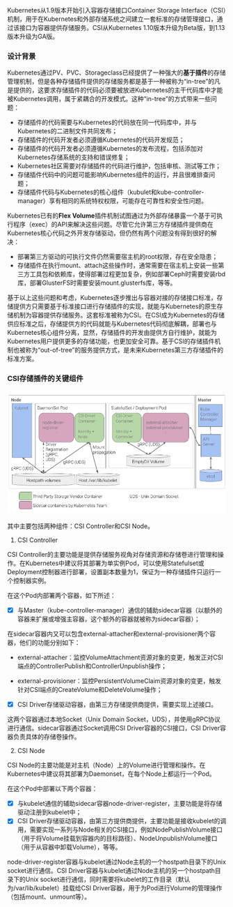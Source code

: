 Kubernetes从1.9版本开始引入容器存储接口Container Storage Interface（CSI）机制，用于在Kubernetes和外部存储系统之间建立一套标准的存储管理接口，通过该接口为容器提供存储服务。CSI从Kubernetes 1.10版本升级为Beta版，到1.13版本升级为GA版。

### 设计背景

Kubernetes通过PV、PVC、Storageclass已经提供了一种强大的**基于插件**的存储管理机制，但是各种存储插件提供的存储服务都是基于一种被称为“in-tree”的凡是提供的，这要求存储插件的代码必须要被放进Kubernetes的主干代码库中才能被Kubernetes调用，属于紧耦合的开发模式。这种“in-tree”的方式带来一些问题：

- 存储插件的代码需要与Kubernetes的代码放在同一代码库中，并与Kubernetes的二进制文件共同发布；
- 存储插件的代码开发者必须遵循Kubernetes的代码开发规范；
- 存储插件的代码开发者必须遵循Kubernetes的发布流程，包括添加对Kubernetes存储系统的支持和错误修复；
- Kubernetes社区需要对存储插件的代码进行维护，包括审核、测试等工作；
- 存储插件代码中的问题可能影响Kubernetes组件的运行，并且很难排查问题；
- 存储插件代码与Kubernetes的核心组件（kubulet和kube-controller-manager）享有相同的系统特权权限，可能存在可靠性和安全性问题。

Kubernetes已有的**Flex Volume**插件机制试图通过为外部存储暴露一个基于可执行程序（exec）的API来解决这些问题。尽管它允许第三方存储插件提供商在Kubernetes核心代码之外开发存储驱动，但仍然有两个问题没有得到很好的解决：

- 部署第三方驱动的可执行文件仍然需要宿主机的root权限，存在安全隐患；
- 存储插件在执行mount、attach这些操作时，通常需要在宿主机上安装一些第三方工具包和依赖库，使得部署过程更加复杂，例如部署Ceph时需要安装rbd库，部署GlusterFS时需要安装mount.glusterfs库，等等。

基于以上这些问题和考虑，Kubernetes逐步推出与容器对接的存储接口标准，存储提供方只需要基于标准接口进行存储插件的实现，就能与Kubernetes的原生存储机制为容器提供存储服务。这套标准被称为CSI。在CSI成为Kubernetes的存储供应标准之后，存储提供方的代码就能与Kubernetes代码彻底解耦，部署也与Kubernetes核心组件分离，显然，存储插件的开发由提供方自行维护，就能为Kubernetes用户提供更多的存储功能，也更加安全可靠。基于CSI的存储插件机制也被称为“out-of-tree”的服务提供方式，是未来Kubernetes第三方存储插件的标准方案。

### CSI存储插件的关键组件

![](https://github.com/junfsir/HelloWorld/raw/master/images/container-storage-interface_diagram1.png)

其中主要包括两种组件：CSI Controller和CSI Node。

1. CSI Controller

CSI Controller的主要功能是提供存储服务视角对存储资源和存储卷进行管理和操作。在Kubernetes中建议将其部署为单实例Pod，可以使用Statefulset或Deployment控制器进行部署，设置副本数量为1，保证为一种存储插件只运行一个控制器实例。

在这个Pod内部署两个容器，如下所述：

- [x] 与Master（kube-controller-manager）通信的辅助sidecar容器（以额外的容器来扩展或增强主容器，这个额外的容器就被称为sidecar容器）；

在sidecar容器内又可以包含external-attacher和external-provisioner两个容器，他们的功能分别如下：

- external-attacher：监控VolumeAttachment资源对象的变更，触发正对CSI端点的ControllerPublish和ControllerUnpublish操作；

- external-provisioner：监控PersistentVolumeClaim资源对象的变更，触发针对CSI端点的CreateVolume和DeleteVolume操作；

- [x] CSI Driver存储驱动容器，由第三方存储提供商提供，需要实现上述接口。

这两个容器通过本地Socket（Unix Domain Socket，UDS），并使用gRPC协议进行通信。sidecar容器通过Socket调用CSI Driver容器的CSI接口，CSI Driver容器负责具体的存储卷操作。

2. CSI Node

CSI Node的主要功能是对主机（Node）上的Volume进行管理和操作。在Kubernetes中建议将其部署为Daemonset，在每个Node上都运行一个Pod。

在这个Pod中部署以下两个容器：

- [x] 与kubelet通信的辅助sidecar容器node-driver-register，主要功能是将存储驱动注册到kubelet中；
- [x] CSI Driver存储驱动容器，由第三方提供商提供，主要功能是接收kubelet的调用，需要实现一系列与Node相关的CSI接口，例如NodePublishVolume接口（用于将Volume挂载到容器内的目标路径）、NodeUnpublishVolume接口（用于从容器中卸载Volume），等等。

node-driver-register容器与kubelet通过Node主机的一个hostpath目录下的Unix socket进行通信。CSI Driver容器与kubelet通过Node主机的另一个hostpath目录下的Unix socket进行通信，同时需要将kubelet的工作目录（默认为/var/lib/kubelet）挂载给CSI Driver容器，用于为Pod进行Volume的管理操作（包括mount、unmount等）。